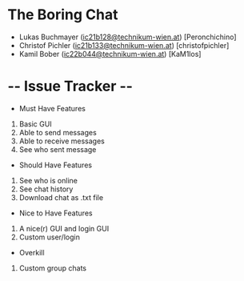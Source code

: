 # The Boring Chat
- Lukas Buchmayer (ic21b128@technikum-wien.at) [Peronchichino]
- Christof Pichler (ic21b133@technikum-wien.at) [christofpichler]
- Kamil Bober (ic22b044@technikum-wien.at) [KaM1los]

# -- Issue Tracker --
- Must Have Features
1. Basic GUI
2. Able to send messages
3. Able to receive messages
4. See who sent message

- Should Have Features
1. See who is online
2. See chat history
3. Download chat as .txt file

- Nice to Have Features
1. A nice(r) GUI and login GUI
2. Custom user/login

- Overkill
1. Custom group chats

